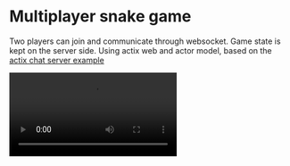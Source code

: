 # Multiplayer snake game

Two players can join and communicate through websocket. Game state is kept 
on the server side. Using actix web and actor model, based on the
[actix chat server example](https://github.com/actix/examples/tree/master/websockets/chat)


![demo](https://github.com/kasznar/multi_snake/blob/main/demo.mp4?raw=true)